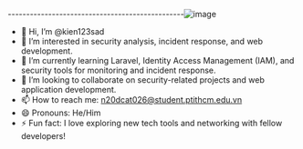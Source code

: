   ------------------------------------------------![image](https://github.com/user-attachments/assets/03b4abe4-3310-496a-8fde-1592103745b2)


- 👋 Hi, I’m @kien123sad
- 👀 I’m interested in security analysis, incident response, and web development.
- 🌱 I’m currently learning Laravel, Identity Access Management (IAM), and security tools for monitoring and incident response.
- 💞️ I’m looking to collaborate on security-related projects and web application development.
- 📫 How to reach me: n20dcat026@student.ptithcm.edu.vn
- 😄 Pronouns: He/Him
- ⚡ Fun fact: I love exploring new tech tools and networking with fellow developers!
